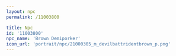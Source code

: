```yaml
---
layout: npc
permalink: /11003800

title: Npc
id: '11003800'
npc_name: 'Brown Demiporker'
icon_url: 'portrait/npc/21000305_m_devilbattridentbrown_p.png'
---
```

